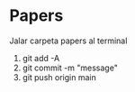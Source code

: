 # Papers
Jalar carpeta papers al terminal
1. git add -A 
2. git commit -m "message"
3. git push origin main